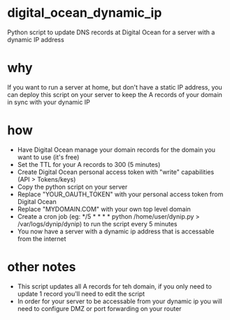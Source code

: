# digital_ocean_dynamic_ip
Python script to update DNS records at Digital Ocean for a server with a dynamic IP address

# why
If you want to run a server at home, but don't have a static IP address, you can deploy this script on your server to keep the A records of your domain in sync with your dynamic IP

# how
- Have Digital Ocean manage your domain records for the domain you want to use (it's free)
- Set the TTL for your A records to 300 (5 minutes)
- Create Digital Ocean personal access token with "write" capabilities (API > Tokens/keys)
- Copy the python script on your server
- Replace "YOUR_OAUTH_TOKEN" with your personal access token from Digital Ocean
- Replace "MYDOMAIN.COM" with your own top level domain
- Create a cron job (eg: */5 * * * * python /home/user/dynip.py > /var/logs/dynip/dynip) to run the script every 5 minutes
- You now have a server with a dynamic ip address that is accessable from the internet

# other notes
- This script updates all A records for teh domain, if you only need to update 1 record you'll need to edit the script
- In order for your server to be accessable from your dynamic ip you will need to configure DMZ or port forwarding on your router
